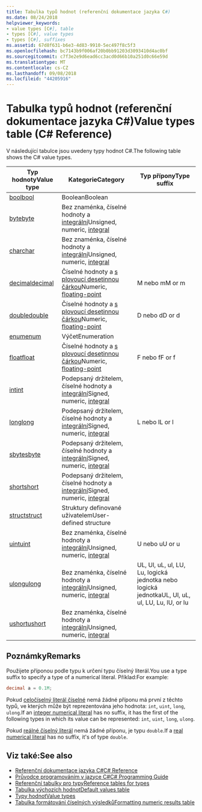 ```yaml
---
title: Tabulka typů hodnot (referenční dokumentace jazyka C#)
ms.date: 08/24/2018
helpviewer_keywords:
- value types [C#], table
- types [C#], value types
- types [C#], suffixes
ms.assetid: 67d8f631-b6e3-4d83-9910-5ec497f8c5f3
ms.openlocfilehash: bc7143b9f006af20b0bb91203d3093410d4ac0bf
ms.sourcegitcommit: c7f3e2e9d6ead6cc3acd0d66b10a251d0c66e59d
ms.translationtype: MT
ms.contentlocale: cs-CZ
ms.lasthandoff: 09/08/2018
ms.locfileid: "44205916"
---
```

# <a name="value-types-table-c-reference"></a><span data-ttu-id="27816-102">Tabulka typů hodnot (referenční dokumentace jazyka C#)</span><span class="sxs-lookup"><span data-stu-id="27816-102">Value types table (C# Reference)</span></span>

<span data-ttu-id="27816-103">V následující tabulce jsou uvedeny typy hodnot C#.</span><span class="sxs-lookup"><span data-stu-id="27816-103">The following table shows the C# value types.</span></span>  
  
|<span data-ttu-id="27816-104">Typ hodnoty</span><span class="sxs-lookup"><span data-stu-id="27816-104">Value type</span></span>|<span data-ttu-id="27816-105">Kategorie</span><span class="sxs-lookup"><span data-stu-id="27816-105">Category</span></span>|<span data-ttu-id="27816-106">Typ přípony</span><span class="sxs-lookup"><span data-stu-id="27816-106">Type suffix</span></span>|  
|----------------|--------------|-----------------|  
|[<span data-ttu-id="27816-107">bool</span><span class="sxs-lookup"><span data-stu-id="27816-107">bool</span></span>](bool.md)|<span data-ttu-id="27816-108">Boolean</span><span class="sxs-lookup"><span data-stu-id="27816-108">Boolean</span></span>||  
|[<span data-ttu-id="27816-109">byte</span><span class="sxs-lookup"><span data-stu-id="27816-109">byte</span></span>](byte.md)|<span data-ttu-id="27816-110">Bez znaménka, číselné hodnoty a [integrální](integral-types-table.md)</span><span class="sxs-lookup"><span data-stu-id="27816-110">Unsigned, numeric, [integral](integral-types-table.md)</span></span>||  
|[<span data-ttu-id="27816-111">char</span><span class="sxs-lookup"><span data-stu-id="27816-111">char</span></span>](char.md)|<span data-ttu-id="27816-112">Bez znaménka, číselné hodnoty a [integrální](integral-types-table.md)</span><span class="sxs-lookup"><span data-stu-id="27816-112">Unsigned, numeric, [integral](integral-types-table.md)</span></span>||  
|[<span data-ttu-id="27816-113">decimal</span><span class="sxs-lookup"><span data-stu-id="27816-113">decimal</span></span>](decimal.md)|<span data-ttu-id="27816-114">Číselné hodnoty a [s plovoucí desetinnou čárkou](floating-point-types-table.md)</span><span class="sxs-lookup"><span data-stu-id="27816-114">Numeric, [floating-point](floating-point-types-table.md)</span></span>|<span data-ttu-id="27816-115">M nebo m</span><span class="sxs-lookup"><span data-stu-id="27816-115">M or m</span></span>|  
|[<span data-ttu-id="27816-116">double</span><span class="sxs-lookup"><span data-stu-id="27816-116">double</span></span>](double.md)|<span data-ttu-id="27816-117">Číselné hodnoty a [s plovoucí desetinnou čárkou](floating-point-types-table.md)</span><span class="sxs-lookup"><span data-stu-id="27816-117">Numeric, [floating-point](floating-point-types-table.md)</span></span>|<span data-ttu-id="27816-118">D nebo d</span><span class="sxs-lookup"><span data-stu-id="27816-118">D or d</span></span>|  
|[<span data-ttu-id="27816-119">enum</span><span class="sxs-lookup"><span data-stu-id="27816-119">enum</span></span>](enum.md)|<span data-ttu-id="27816-120">Výčet</span><span class="sxs-lookup"><span data-stu-id="27816-120">Enumeration</span></span>||  
|[<span data-ttu-id="27816-121">float</span><span class="sxs-lookup"><span data-stu-id="27816-121">float</span></span>](float.md)|<span data-ttu-id="27816-122">Číselné hodnoty a [s plovoucí desetinnou čárkou](floating-point-types-table.md)</span><span class="sxs-lookup"><span data-stu-id="27816-122">Numeric, [floating-point](floating-point-types-table.md)</span></span>|<span data-ttu-id="27816-123">F nebo f</span><span class="sxs-lookup"><span data-stu-id="27816-123">F or f</span></span>|  
|[<span data-ttu-id="27816-124">int</span><span class="sxs-lookup"><span data-stu-id="27816-124">int</span></span>](int.md)|<span data-ttu-id="27816-125">Podepsaný držitelem, číselné hodnoty a [integrální](integral-types-table.md)</span><span class="sxs-lookup"><span data-stu-id="27816-125">Signed, numeric, [integral](integral-types-table.md)</span></span>||  
|[<span data-ttu-id="27816-126">long</span><span class="sxs-lookup"><span data-stu-id="27816-126">long</span></span>](long.md)|<span data-ttu-id="27816-127">Podepsaný držitelem, číselné hodnoty a [integrální](integral-types-table.md)</span><span class="sxs-lookup"><span data-stu-id="27816-127">Signed, numeric, [integral](integral-types-table.md)</span></span>|<span data-ttu-id="27816-128">L nebo l</span><span class="sxs-lookup"><span data-stu-id="27816-128">L or l</span></span>|  
|[<span data-ttu-id="27816-129">sbyte</span><span class="sxs-lookup"><span data-stu-id="27816-129">sbyte</span></span>](sbyte.md)|<span data-ttu-id="27816-130">Podepsaný držitelem, číselné hodnoty a [integrální](integral-types-table.md)</span><span class="sxs-lookup"><span data-stu-id="27816-130">Signed, numeric, [integral](integral-types-table.md)</span></span>||  
|[<span data-ttu-id="27816-131">short</span><span class="sxs-lookup"><span data-stu-id="27816-131">short</span></span>](short.md)|<span data-ttu-id="27816-132">Podepsaný držitelem, číselné hodnoty a [integrální](integral-types-table.md)</span><span class="sxs-lookup"><span data-stu-id="27816-132">Signed, numeric, [integral](integral-types-table.md)</span></span>||  
|[<span data-ttu-id="27816-133">struct</span><span class="sxs-lookup"><span data-stu-id="27816-133">struct</span></span>](struct.md)|<span data-ttu-id="27816-134">Struktury definované uživatelem</span><span class="sxs-lookup"><span data-stu-id="27816-134">User-defined structure</span></span>||  
|[<span data-ttu-id="27816-135">uint</span><span class="sxs-lookup"><span data-stu-id="27816-135">uint</span></span>](uint.md)|<span data-ttu-id="27816-136">Bez znaménka, číselné hodnoty a [integrální](integral-types-table.md)</span><span class="sxs-lookup"><span data-stu-id="27816-136">Unsigned, numeric, [integral](integral-types-table.md)</span></span>|<span data-ttu-id="27816-137">U nebo u</span><span class="sxs-lookup"><span data-stu-id="27816-137">U or u</span></span>|  
|[<span data-ttu-id="27816-138">ulong</span><span class="sxs-lookup"><span data-stu-id="27816-138">ulong</span></span>](ulong.md)|<span data-ttu-id="27816-139">Bez znaménka, číselné hodnoty a [integrální](integral-types-table.md)</span><span class="sxs-lookup"><span data-stu-id="27816-139">Unsigned, numeric, [integral](integral-types-table.md)</span></span>|<span data-ttu-id="27816-140">UL, Ul, uL, ul, LU, Lu, logická jednotka nebo logická jednotka</span><span class="sxs-lookup"><span data-stu-id="27816-140">UL, Ul, uL, ul, LU, Lu, lU, or lu</span></span>|  
|[<span data-ttu-id="27816-141">ushort</span><span class="sxs-lookup"><span data-stu-id="27816-141">ushort</span></span>](ushort.md)|<span data-ttu-id="27816-142">Bez znaménka, číselné hodnoty a [integrální](integral-types-table.md)</span><span class="sxs-lookup"><span data-stu-id="27816-142">Unsigned, numeric, [integral](integral-types-table.md)</span></span>||  

## <a name="remarks"></a><span data-ttu-id="27816-143">Poznámky</span><span class="sxs-lookup"><span data-stu-id="27816-143">Remarks</span></span>

<span data-ttu-id="27816-144">Použijete příponou podle typu k určení typu číselný literál.</span><span class="sxs-lookup"><span data-stu-id="27816-144">You use a type suffix to specify a type of a numerical literal.</span></span> <span data-ttu-id="27816-145">Příklad:</span><span class="sxs-lookup"><span data-stu-id="27816-145">For example:</span></span>

```csharp
decimal a = 0.1M;
```

<span data-ttu-id="27816-146">Pokud [celočíselný literál číselné](/dotnet/csharp/language-reference/language-specification/lexical-structure#integer-literals) nemá žádné příponu má první z těchto typů, ve kterých může být reprezentována jeho hodnota: `int`, `uint`, `long`, `ulong`.</span><span class="sxs-lookup"><span data-stu-id="27816-146">If an [integer numerical literal](/dotnet/csharp/language-reference/language-specification/lexical-structure#integer-literals) has no suffix, it has the first of the following types in which its value can be represented: `int`, `uint`, `long`, `ulong`.</span></span>

<span data-ttu-id="27816-147">Pokud [reálné číselný literál](/dotnet/csharp/language-reference/language-specification/lexical-structure#real-literals) nemá žádné příponu, je typu `double`.</span><span class="sxs-lookup"><span data-stu-id="27816-147">If a [real numerical literal](/dotnet/csharp/language-reference/language-specification/lexical-structure#real-literals) has no suffix, it's of type `double`.</span></span>

## <a name="see-also"></a><span data-ttu-id="27816-148">Viz také:</span><span class="sxs-lookup"><span data-stu-id="27816-148">See also</span></span>

- [<span data-ttu-id="27816-149">Referenční dokumentace jazyka C#</span><span class="sxs-lookup"><span data-stu-id="27816-149">C# Reference</span></span>](../index.md)
- [<span data-ttu-id="27816-150">Průvodce programováním v jazyce C#</span><span class="sxs-lookup"><span data-stu-id="27816-150">C# Programming Guide</span></span>](../../programming-guide/index.md)
- [<span data-ttu-id="27816-151">Referenční tabulky pro typy</span><span class="sxs-lookup"><span data-stu-id="27816-151">Reference tables for types</span></span>](reference-tables-for-types.md)
- [<span data-ttu-id="27816-152">Tabulka výchozích hodnot</span><span class="sxs-lookup"><span data-stu-id="27816-152">Default values table</span></span>](default-values-table.md)
- [<span data-ttu-id="27816-153">Typy hodnot</span><span class="sxs-lookup"><span data-stu-id="27816-153">Value types</span></span>](value-types.md)
- [<span data-ttu-id="27816-154">Tabulka formátování číselných výsledků</span><span class="sxs-lookup"><span data-stu-id="27816-154">Formatting numeric results table</span></span>](formatting-numeric-results-table.md)
